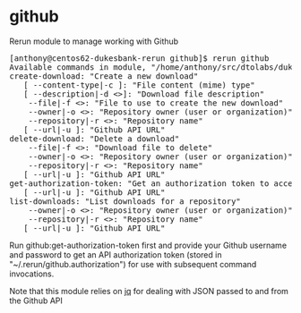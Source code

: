 github
======

Rerun module to manage working with Github

<pre>
[anthony@centos62-dukesbank-rerun github]$ rerun github
Available commands in module, "/home/anthony/src/dtolabs/dukesbank/examples/example5/rerun/modules/github":
create-download: "Create a new download"
   [ --content-type|-c <application/zip>]: "File content (mime) type"
   [ --description|-d <>]: "Download file description"
    --file|-f <>: "File to use to create the new download"
    --owner|-o <>: "Repository owner (user or organization)"
    --repository|-r <>: "Repository name"
   [ --url|-u <https://api.github.com>]: "Github API URL"
delete-download: "Delete a download"
    --file|-f <>: "Download file to delete"
    --owner|-o <>: "Repository owner (user or organization)"
    --repository|-r <>: "Repository name"
   [ --url|-u <https://api.github.com>]: "Github API URL"
get-authorization-token: "Get an authorization token to access the API"
   [ --url|-u <https://api.github.com>]: "Github API URL"
list-downloads: "List downloads for a repository"
    --owner|-o <>: "Repository owner (user or organization)"
    --repository|-r <>: "Repository name"
   [ --url|-u <https://api.github.com>]: "Github API URL"
</pre>

Run github:get-authorization-token first and provide your Github username and password to get an API authorization token (stored in "~/.rerun/github.authorization") for use with subsequent command invocations.

Note that this module relies on [jq](http://stedolan.github.com/jq/) for dealing with JSON passed to and from the Github API
